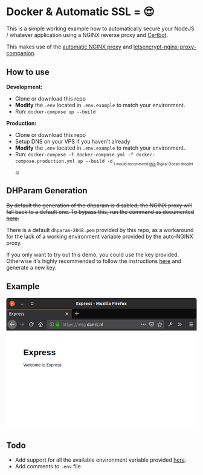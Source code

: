 # Docker & Automatic SSL = 😍
This is a simple working example how to automatically secure your 
NodeJS / whatever application using a NGINX reverse proxy and [Certbot](https://certbot.eff.org/). 

This makes use of the [automatic NGINX proxy](https://github.com/jwilder/nginx-proxy) 
and [letsencrypt-nginx-proxy-companion](https://github.com/JrCs/docker-letsencrypt-nginx-proxy-companion).

## How to use

**Development:**
- Clone or download this repo
- **Modify** the `.env` located in `.env.example` to match your environment.  
- Run: `docker-compose up --build`

**Production:**
- Clone or download this repo
- Setup DNS on your VPS if you haven't already
- **Modify** the `.env` located in `.env.example` to match your environment.  
- Run: `docker-compose -f docker-compose.yml -f docker-compose.production.yml up --build -d` 
<sub><sub>I would recommend [this](https://www.digitalocean.com/docs/marketplace/docker/) Digital Ocean droplet 😉</sub></sub>

## DHParam Generation
~~By default the generation of the dhparam is disabled, the NGINX proxy will fall back to a default one. 
To bypass this, run the command as documented [here](dhparam/README.md).~~

There is a default `dhparam-2048.pem` provided by this repo, as a workaround for the lack of a working environment 
variable provided by the auto-NGINX proxy. 

If you only want to try out this demo, you could use the key provided. Otherwise it's highly recommended to
follow the instructions [here](dhparam/README.md) and generate a new key.

## Example
![example](docs/example.png)


## Todo
- Add support for all the available environment variable provided [here](https://github.com/jwilder/nginx-proxy/wiki/List-of-Supported-Environment-Variables).
- Add comments to `.env` file 

